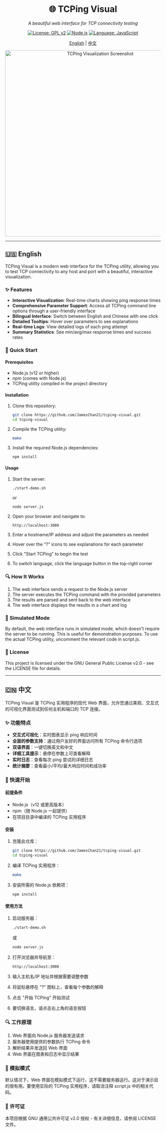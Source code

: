 <div align="center">

# 🌐 TCPing Visual

*A beautiful web interface for TCP connectivity testing*

[![License: GPL v2](https://img.shields.io/badge/License-GPL%20v2-blue.svg)](https://www.gnu.org/licenses/old-licenses/gpl-2.0.en.html)
[![Node.js](https://img.shields.io/badge/Node.js-14.x-green.svg)](https://nodejs.org/)
[![Language: JavaScript](https://img.shields.io/badge/Language-JavaScript-yellow.svg)](https://developer.mozilla.org/en-US/docs/Web/JavaScript)

[English](#english) | [中文](#chinese)

<img src="https://user-images.githubusercontent.com/583231/89642856-d9dd0b00-d8d2-11ea-9857-1d2dbfc8c85d.png" alt="TCPing Visualization Screenshot" width="600"/>

</div>

---

<a id="english"></a>

## 🇺🇸 English

TCPing Visual is a modern web interface for the TCPing utility, allowing you to test TCP connectivity to any host and port with a beautiful, interactive visualization.

### ✨ Features

- **Interactive Visualization**: Real-time charts showing ping response times
- **Comprehensive Parameter Support**: Access all TCPing command line options through a user-friendly interface
- **Bilingual Interface**: Switch between English and Chinese with one click
- **Detailed Tooltips**: Hover over parameters to see explanations
- **Real-time Logs**: View detailed logs of each ping attempt
- **Summary Statistics**: See min/avg/max response times and success rates

### 🚀 Quick Start

#### Prerequisites

- Node.js (v12 or higher)
- npm (comes with Node.js)
- TCPing utility compiled in the project directory

#### Installation

1. Clone this repository:
   ```bash
   git clone https://github.com/JamesChan21/tcping-visual.git
   cd tcping-visual
   ```

2. Compile the TCPing utility:
   ```bash
   make
   ```

3. Install the required Node.js dependencies:
   ```bash
   npm install
   ```

#### Usage

1. Start the server:
   ```bash
   ./start-demo.sh
   ```
   or
   ```bash
   node server.js
   ```

2. Open your browser and navigate to:
   ```
   http://localhost:3000
   ```

3. Enter a hostname/IP address and adjust the parameters as needed

4. Hover over the "?" icons to see explanations for each parameter

5. Click "Start TCPing" to begin the test

6. To switch language, click the language button in the top-right corner

### 🔍 How It Works

1. The web interface sends a request to the Node.js server
2. The server executes the TCPing command with the provided parameters
3. The results are parsed and sent back to the web interface
4. The web interface displays the results in a chart and log

### 🧪 Simulated Mode

By default, the web interface runs in simulated mode, which doesn't require the server to be running. This is useful for demonstration purposes. To use the actual TCPing utility, uncomment the relevant code in script.js.

### 📜 License

This project is licensed under the GNU General Public License v2.0 - see the LICENSE file for details.

---

<a id="chinese"></a>

## 🇨🇳 中文

TCPing Visual 是 TCPing 实用程序的现代 Web 界面，允许您通过美观、交互式的可视化界面测试到任何主机和端口的 TCP 连接。

### ✨ 功能特点

- **交互式可视化**：实时图表显示 ping 响应时间
- **全面的参数支持**：通过用户友好的界面访问所有 TCPing 命令行选项
- **双语界面**：一键切换英文和中文
- **详细工具提示**：悬停在参数上可查看解释
- **实时日志**：查看每次 ping 尝试的详细日志
- **统计摘要**：查看最小/平均/最大响应时间和成功率

### 🚀 快速开始

#### 前提条件

- Node.js（v12 或更高版本）
- npm（随 Node.js 一起提供）
- 在项目目录中编译的 TCPing 实用程序

#### 安装

1. 克隆此仓库：
   ```bash
   git clone https://github.com/JamesChan21/tcping-visual.git
   cd tcping-visual
   ```

2. 编译 TCPing 实用程序：
   ```bash
   make
   ```

3. 安装所需的 Node.js 依赖项：
   ```bash
   npm install
   ```

#### 使用方法

1. 启动服务器：
   ```bash
   ./start-demo.sh
   ```
   或
   ```bash
   node server.js
   ```

2. 打开浏览器并导航至：
   ```
   http://localhost:3000
   ```

3. 输入主机名/IP 地址并根据需要调整参数

4. 将鼠标悬停在 "?" 图标上，查看每个参数的解释

5. 点击 "开始 TCPing" 开始测试

6. 要切换语言，请点击右上角的语言按钮

### 🔍 工作原理

1. Web 界面向 Node.js 服务器发送请求
2. 服务器使用提供的参数执行 TCPing 命令
3. 解析结果并发送回 Web 界面
4. Web 界面在图表和日志中显示结果

### 🧪 模拟模式

默认情况下，Web 界面在模拟模式下运行，这不需要服务器运行。这对于演示目的很有用。要使用实际的 TCPing 实用程序，请取消注释 script.js 中的相关代码。

### 📜 许可证

本项目根据 GNU 通用公共许可证 v2.0 授权 - 有关详细信息，请参阅 LICENSE 文件。
